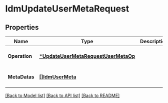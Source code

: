 # IdmUpdateUserMetaRequest

## Properties
Name | Type | Description | Notes
------------ | ------------- | ------------- | -------------
**Operation** | [***UpdateUserMetaRequestUserMetaOp**](UpdateUserMetaRequestUserMetaOp.md) |  | [optional] [default to null]
**MetaDatas** | [**[]IdmUserMeta**](idmUserMeta.md) |  | [optional] [default to null]

[[Back to Model list]](../../README.md#documentation-for-models) [[Back to API list]](../../README.md#documentation-for-api-endpoints) [[Back to README]](../../README.md)


